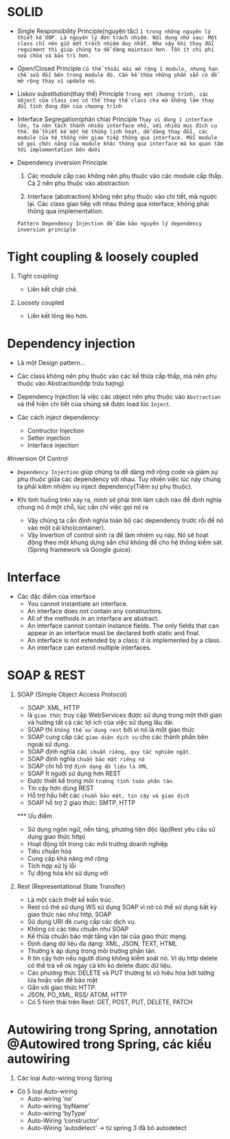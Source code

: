 # SOLID

- Single Responsibility Principle(nguyên tắc)
    `1 trong những nguyên lý thiết kế OOP. Là nguyên lý đơn trách nhiệm. Nội dung như sau:
    Một class chỉ nên giữ một trách nhiệm duy nhất. Như vậy khi thay đổi requiment thì giúp chúng ta dễ dàng maintain hơn.
    Tốn ít chi phí sửa chữa và bảo trì hơn.`

- Open/Closed Principle
    `Có thể thoải mái mở rộng 1 module, nhưng hạn chế sửa đổi bên trong module đó. Cần kế thừa những phần sẵn có để mở rộng
    thay vì update nó.`

- Liskov substitution(thay thế) Principle
    `Trong một chương trình, các object của class con có thể thay thế class cha mà không làm thay đổi tính đúng đắn của chương trình`

- Interface Segregation(phân chia) Principle
    `Thay vì dùng 1 interface lớn, ta nên tách thành nhiều interface nhỏ, với nhiều mục đích cụ thể.
    Để thiết kế một hệ thống linh hoạt, dễ dàng thay đổi, các module của hệ thống nên giao tiếp thông qua interface.
    Mỗi module sẽ gọi chức năng của module khác thông qua interface mà ko quan tâm tới implementation bên dưới`
    
- Dependency inversion Principle
    1. Các module cấp cao không nên phụ thuộc vào các module cấp thấp. Cả 2 nên phụ thuộc vào abstraction
    
    2. Interface (abstraction) không nên phụ thuộc vào chi tiết, mà ngược lại. Các class giao tiếp với nhau thông qua interface,
    không phải thông qua implementation.
    
    `Pattern Dependency Injection để đảm bảo nguyên lý dependency inversion principle` 


# Tight coupling & loosely coupled

 1. Tight coupling

    - Liên kết chặt chẽ.

 2. Loosely coupled
 
    - Liên kết lỏng lẻo hơn.
 
 
# Dependency injection

- Là một Design pattern...

- Các class không nên phụ thuộc vào các kế thừa cấp thấp, mà nên phụ thuộc vào Abstraction(lớp trừu tượng)
    
- Dependency Injection là việc các object nên phụ thuộc vào `Abstraction` và thể hiện chi tiết của chúng sẽ được
    load lúc `Inject`.
    
- Các cách inject dependency:
    + Contructor Injection
    + Setter injection
    + Interface injection
    
#Inversion Of Control

- `Dependency Injection` giúp chúng ta dễ dàng mở rộng code và giảm sự phụ thuộc giữa các dependency
    với nhau. Tuy nhiên việc lúc này chúng ta phải kiêm nhiệm vụ inject dependency(Tiêm sự phụ thuộc).
    
- Khi tình huống trên xảy ra, mình sẽ phải tính làm cách nào để định nghĩa chung nó ở một chỗ, lúc cần chỉ việc gọi nó ra
    + Vậy chúng ta cần định nghĩa toàn bộ các dependency trước rồi để nó vào một cái kho(container).
    + Vậy Invertion of control sinh ra để làm nhiệm vụ này. Nó sẽ hoạt động theo một khung dựng sẵn chứ không để cho 
    hệ thống kiểm sát.(Spring framework và Google guice).


# Interface
- Các đặc điểm của interface
    + You cannot instantiate an interface.
    + An interface does not contain any constructors.
    + All of the methods in an interface are abstract.
    + An interface cannot contain instance fields. The only fields that can appear in an interface must be declared both static and final.
    + An interface is not extended by a class; it is implemented by a class.
    + An interface can extend multiple interfaces.
    
# SOAP & REST

1. SOAP (Simple Object Access Protocol)
    - SOAP: XML, HTTP
    + là `giao thức` truy cập WebServices được sử dụng trong một thời gian và hưởng tất cả các lợi ích của việc sử dụng lâu dài.
    + SOAP thì `không thể sử dụng rest` bởi vì nó là một giao thức
    + SOAP cung cấp các `giao diện dịch vụ` cho các thành phần bên ngoài sử dụng.
    + SOAP định nghĩa các` chuẩn riêng, quy tắc nghiêm ngặt`.
    + SOAP định nghĩa `chuẩn bảo mật riêng nó`
    + SOAP chỉ hỗ trợ `định dạng dữ liệu là XML`
    + SOAP Ít người sử dụng hơn REST
    + Được thiết kế trong môi `trường tính toán phân tán`.
    + Tin cậy hơn dùng REST
    + Hỗ trợ hầu hết các `chuẩn bảo mật, tin cậy và giao dịch`
    + SOAP hỗ trợ 2 giao thức: SMTP, HTTP
    
    *** Ưu điểm
    + Sử dụng ngôn ngữ, nền tảng, phương tiện độc lập(Rest yêu cầu sử dụng giao thức http)
    + Hoạt động tốt trong các môi trường doanh nghiệp
    + Tiêu chuẩn hóa
    + Cung cấp khả năng mở rộng
    + Tích hợp xử lý lỗi
    + Tự động hóa khi sử dụng với

2. Rest (Representational State Transfer)
    + Là một cách thiết kế kiến trúc.
    + Rest có thẻ sử dụng WS sử dụng SOAP vì nó có thể sử dụng bất kỳ giao thức nào như http, SOAP
    + Sử dụng URI đẻ cung cấp các dịch vụ.
    + Không có các tiêu chuẩn như SOAP
    + Kế thừa chuẩn bảo mật tầng vận tải của giao thức mạng.
    + Định dạng dữ liệu đa dạng: XML, JSON, TEXT, HTML
    + Thường k áp dụng trong môi trường phân tán.
    + Ít tin cậy hơn nếu người dùng không kiểm soát nó. Ví dụ http delete có thể trả về ok ngay cả khi ko delete được dữ liệu.
    + Các phương thức DELETE và PUT thường bị vô hiệu hóa bởi tường lửa hoặc vấn đề bảo mật
    + Gắn với giao thức HTTP.
    
    - JSON, PO_XML, RSS/ ATOM, HTTP
    - Có 5 hình thái trên Rest: GET, POST, PUT, DELETE, PATCH
    
# Autowiring trong Spring, annotation @Autowired trong Spring, các kiểu autowiring

1. Các loại Auto-wiring trong Spring

- Có 5 loại Auto-wiring
    + Auto-wiring ‘no’
    + Auto-wiring ‘byName’
    + Auto-wiring ‘byType’
    + Auto-Wiring ‘constructor’
    + Auto-Wiring ‘autodetect’ -> từ spring 3 đã bỏ autodetect